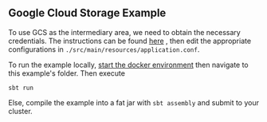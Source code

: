## Google Cloud Storage Example

To use GCS as the intermediary area, we need to obtain the necessary credentials. The instructions can be found [here](../../GCSUserManual.md)
, then edit the appropriate configurations in `./src/main/resources/application.conf`.

To run the example locally, [start the docker environment](../README.md#Prepare-test-environment) then navigate to this example's folder. Then execute
```
sbt run
```

Else, compile the example into a fat jar with `sbt assembly` and submit to your cluster.


